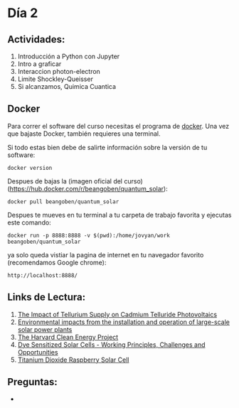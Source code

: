 # Día 2

## Actividades:

1. Introducción a Python con Jupyter
2. Intro a graficar
3. Interaccion photon-electron
4. Limite Shockley-Queisser
5. Si alcanzamos, Quimica Cuantica

## Docker

Para correr el software del curso necesitas el programa de [docker](https://www.docker.com/). Una vez que bajaste Docker, también requieres una terminal.

Si todo estas bien debe de salirte información sobre la versión de tu software:

```
docker version
```

Despues de bajas la (imagen oficial del curso)(<https://hub.docker.com/r/beangoben/quantum_solar>):

```
docker pull beangoben/quantum_solar
```

Despues te mueves en tu terminal a tu carpeta de trabajo favorita y ejecutas este comando:

```
docker run -p 8888:8888 -v $(pwd):/home/jovyan/work beangoben/quantum_solar
```

ya solo queda vistiar la pagina de internet en tu navegador favorito (recomendamos Google chrome):

```
http://localhost:8888/
```

## Links de Lectura:

1. [The Impact of Tellurium Supply on Cadmium Telluride Photovoltaics](http://science.sciencemag.org/content/328/5979/699)
2. [Environmental impacts from the installation and operation of large-scale solar power plants](https://www.bnl.gov/pv/files/pdf/229_rser_wildlife_2011.pdf)
3. [The Harvard Clean Energy Project](http://pubs.acs.org/doi/abs/10.1021/jz200866s)
4. [Dye Sensitized Solar Cells - Working Principles, Challenges and Opportunities](http://www.intechopen.com/books/solar-cells-dye-sensitized-devices/dye-sensitized-solar-cells-working-principles-challenges-and-opportunities)
5. [Titanium Dioxide Raspberry Solar Cell](http://education.mrsec.wisc.edu/289.htm)

## Preguntas:

-
